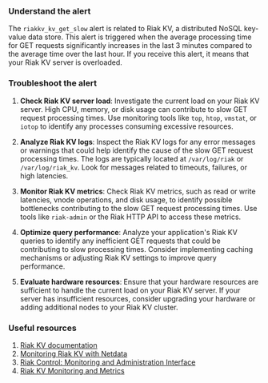 ### Understand the alert

The `riakkv_kv_get_slow` alert is related to Riak KV, a distributed NoSQL key-value data store. This alert is triggered when the average processing time for GET requests significantly increases in the last 3 minutes compared to the average time over the last hour. If you receive this alert, it means that your Riak KV server is overloaded.

### Troubleshoot the alert

1. **Check Riak KV server load**: Investigate the current load on your Riak KV server. High CPU, memory, or disk usage can contribute to slow GET request processing times. Use monitoring tools like `top`, `htop`, `vmstat`, or `iotop` to identify any processes consuming excessive resources.

2. **Analyze Riak KV logs**: Inspect the Riak KV logs for any error messages or warnings that could help identify the cause of the slow GET request processing times. The logs are typically located at `/var/log/riak` or `/var/log/riak_kv`. Look for messages related to timeouts, failures, or high latencies.

3. **Monitor Riak KV metrics**: Check Riak KV metrics, such as read or write latencies, vnode operations, and disk usage, to identify possible bottlenecks contributing to the slow GET request processing times. Use tools like `riak-admin` or the Riak HTTP API to access these metrics.

4. **Optimize query performance**: Analyze your application's Riak KV queries to identify any inefficient GET requests that could be contributing to slow processing times. Consider implementing caching mechanisms or adjusting Riak KV settings to improve query performance.

5. **Evaluate hardware resources**: Ensure that your hardware resources are sufficient to handle the current load on your Riak KV server. If your server has insufficient resources, consider upgrading your hardware or adding additional nodes to your Riak KV cluster.

### Useful resources

1. [Riak KV documentation](https://riak.com/documentation/)
2. [Monitoring Riak KV with Netdata](https://learn.netdata.cloud/docs/agent/collectors/python.d.plugin/riakkv/)
3. [Riak Control: Monitoring and Administration Interface](https://docs.riak.com/riak/kv/2.2.3/configuring/reference/riak-vars/#riak-control)
4. [Riak KV Monitoring and Metrics](https://docs.riak.com/riak/kv/2.2.3/using/performance/monitoring/index.html)
